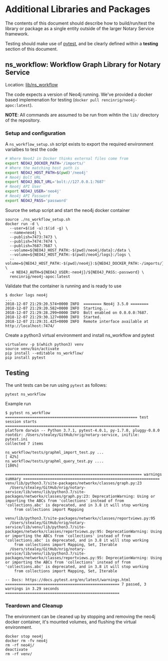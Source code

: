 # Additional Libraries and Packages

The contents of this document should describe how to build/run/test the library or package as a single entity outside of the larger Notary Service framework.

Testing should make use of [pytest](https://docs.pytest.org/en/latest/), and be clearly defined within a **testing** section of this document.

## ns_workflow: Workflow Graph Library for Notary Service

Location: [lib/ns_workflow](ns_workflow/)

The code expects a version of Neo4j running. We've provided a docker based implemenation for testing (`docker pull rencinrig/neo4j-apoc:latest`). 

**NOTE**: All commands are assumed to be run from wihtin the `lib/` directory of the repository.

### Setup and configuration

A `ns_workflow_setup.sh` script exists to export the required environment varialbes to test the code

```bash
# Where Neo4J in Docker thinks external files come from
export NEO4J_DOCKER_PATH='/imports/'
# Where the matching host path is
export NEO4J_HOST_PATH=$(pwd)'/neo4j'
# Neo4j Bolt URL
export NEO4J_BOLT_URL='bolt://127.0.0.1:7687'
# Neo4j API User
export NEO4J_USER='neo4j'
# Neo4j API Password
export NEO4J_PASS='password'
```

Source the setup script and start the neo4j docker container

```
source ./ns_workflow_setup.sh
docker run -d \
  --user=$(id -u):$(id -g) \
  --name=neo4j \
  --publish=7473:7473 \
  --publish=7474:7474 \
  --publish=7687:7687 \
  --volume=${NEO4J_HOST_PATH:-$(pwd)/neo4j/data}:/data \
  --volume=${NEO4J_HOST_PATH:-$(pwd)/neo4j/logs}:/logs \
  --volume=${NEO4J_HOST_PATH:-$(pwd)/neo4j}:${NEO4J_DOCKER_PATH:-/imports/} \
  -e NEO4J_AUTH=${NEO4J_USER:-neo4j}/${NEO4J_PASS:-password} \
  rencinrig/neo4j-apoc:latest
```

Validate that the container is running and is ready to use

```console
$ docker logs neo4j
...
2018-12-07 21:29:20.574+0000 INFO  ======== Neo4j 3.5.0 ========
2018-12-07 21:29:20.582+0000 INFO  Starting...
2018-12-07 21:29:28.299+0000 INFO  Bolt enabled on 0.0.0.0:7687.
2018-12-07 21:29:30.127+0000 INFO  Started.
2018-12-07 21:29:31.425+0000 INFO  Remote interface available at http://localhost:7474/
```



Create a python3 virtual environment and install ns_workflow and pytest

```
virtualenv -p $(which python3) venv
source venv/bin/activate
pip install --editable ns_workflow/
pip install pytest
```

## Testing

The unit tests can be run using `pytest` as follows:

```
pytest ns_workflow
```

Example run

```console
$ pytest ns_workflow
=========================================================== test session starts ============================================================
platform darwin -- Python 3.7.1, pytest-4.0.1, py-1.7.0, pluggy-0.8.0
rootdir: /Users/stealey/GitHub/nrig/notary-service, inifile: pytest.ini
collected 7 items

ns_workflow/tests/graphml_import_test.py ...                                                                                         [ 42%]
ns_workflow/tests/graphml_query_test.py ....                                                                                         [100%]

============================================================= warnings summary =============================================================
venv/lib/python3.7/site-packages/networkx/classes/graph.py:23
  /Users/stealey/GitHub/nrig/notary-service/lib/venv/lib/python3.7/site-packages/networkx/classes/graph.py:23: DeprecationWarning: Using or importing the ABCs from 'collections' instead of from 'collections.abc' is deprecated, and in 3.8 it will stop working
    from collections import Mapping

venv/lib/python3.7/site-packages/networkx/classes/reportviews.py:95
  /Users/stealey/GitHub/nrig/notary-service/lib/venv/lib/python3.7/site-packages/networkx/classes/reportviews.py:95: DeprecationWarning: Using or importing the ABCs from 'collections' instead of from 'collections.abc' is deprecated, and in 3.8 it will stop working
    from collections import Mapping, Set, Iterable
  /Users/stealey/GitHub/nrig/notary-service/lib/venv/lib/python3.7/site-packages/networkx/classes/reportviews.py:95: DeprecationWarning: Using or importing the ABCs from 'collections' instead of from 'collections.abc' is deprecated, and in 3.8 it will stop working
    from collections import Mapping, Set, Iterable

-- Docs: https://docs.pytest.org/en/latest/warnings.html
=================================================== 7 passed, 3 warnings in 3.29 seconds ===================================================
```

### Teardown and Cleanup

The environment can be cleaned up by stopping and removing the neo4j docker container, it's mounted volumes, and flushing the virtual environment.

```
docker stop neo4j
docker rm -fv neo4j
rm -rf neo4j/
deactivate
rm -rf venv/
```

